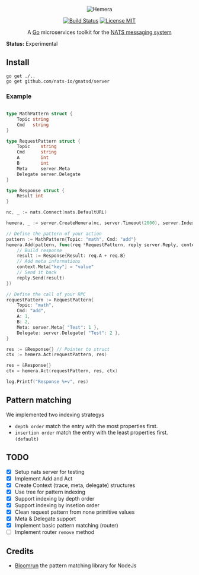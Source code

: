 <p align="center">
<img src="https://github.com/StarpTech/hemera/raw/master/media/hemera-logo.png" alt="Hemera" style="max-width:100%;">
</p>

<p align="center">
<a href="http://travis-ci.org/hemerajs/go-hemera"><img src="https://camo.githubusercontent.com/e63eeeaa28adaf0d6aa7abd5ca9d2dd1f2f7293d/68747470733a2f2f7472617669732d63692e6f72672f68656d6572616a732f676f2d68656d6572612e7376673f6272616e63683d6d6173746572" alt="Build Status" data-canonical-src="https://travis-ci.org/hemerajs/go-hemera.svg?branch=master" style="max-width:100%;"></a>
<a href="http://opensource.org/licenses/MIT"><img src="https://camo.githubusercontent.com/311762166ef25238116d3cadd22fcb6091edab98/68747470733a2f2f696d672e736869656c64732e696f2f62616467652f4c6963656e73652d4d49542d626c75652e737667" alt="License MIT" data-canonical-src="https://img.shields.io/badge/License-MIT-blue.svg" style="max-width:100%;"></a>
</p>

<p align="center">
A <a href="https://golang.org/">Go</a> microservices toolkit for the <a href="https://nats.io">NATS messaging system</a>
</p>

**Status:** Experimental

## Install

```
go get ./..
go get github.com/nats-io/gnatsd/server
```

### Example
```go

type MathPattern struct {
	Topic string
	Cmd   string
}

type RequestPattern struct {
	Topic    string
	Cmd      string
	A        int
	B        int
	Meta     server.Meta
	Delegate server.Delegate
}

type Response struct {
	Result int
}

nc, _ := nats.Connect(nats.DefaultURL)

hemera, _ := server.CreateHemera(nc, server.Timeout(2000), server.IndexingStrategy(DepthIndexing)...)

// Define the pattern of your action
pattern := MathPattern{Topic: "math", Cmd: "add"}
hemera.Add(pattern, func(req *RequestPattern, reply server.Reply, context *server.Context) {
	// Build response
	result := Response{Result: req.A + req.B}
	// Add meta informations
	context.Meta["key"] = "value"
	// Send it back
	reply.Send(result)
})

// Define the call of your RPC
requestPattern := RequestPattern{
	Topic: "math",
	Cmd: "add",
	A: 1,
	B: 2,
	Meta: server.Meta{ "Test": 1 },
	Delegate: server.Delegate{ "Test": 2 },
}

res := &Response{} // Pointer to struct
ctx := hemera.Act(requestPattern, res)

res = &Response{}
ctx = hemera.Act(requestPattern, res, ctx)

log.Printf("Response %+v", res)
```

## Pattern matching
We implemented two indexing strategys
- `depth order` match the entry with the most properties first.
- `insertion order` match the entry with the least properties first. `(default)`

## TODO
- [X] Setup nats server for testing
- [X] Implement Add and Act
- [X] Create Context (trace, meta, delegate) structures
- [X] Use tree for pattern indexing
- [X] Support indexing by depth order
- [X] Support indexing by insetion order
- [X] Clean request pattern from none primitive values
- [X] Meta & Delegate support
- [X] Implement basic pattern matching (router)
- [ ] Implement router `remove` method

## Credits

- [Bloomrun](https://github.com/mcollina/bloomrun) the pattern matching library for NodeJs
